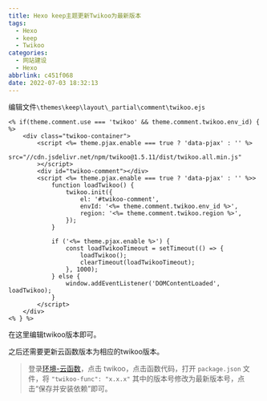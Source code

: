 ```yaml
---
title: Hexo keep主题更新Twikoo为最新版本
tags:
  - Hexo
  - keep
  - Twikoo
categories:
  - 网站建设
  - Hexo
abbrlink: c451f068
date: 2022-07-03 18:32:13
---
```


编辑文件`\themes\keep\layout\_partial\comment\twikoo.ejs` 

```ejs
<% if(theme.comment.use === 'twikoo' && theme.comment.twikoo.env_id) { %>
    <div class="twikoo-container">
        <script <%= theme.pjax.enable === true ? 'data-pjax' : '' %>
                src="//cdn.jsdelivr.net/npm/twikoo@1.5.11/dist/twikoo.all.min.js"
        ></script>
        <div id="twikoo-comment"></div>
        <script <%= theme.pjax.enable === true ? 'data-pjax' : '' %>>
            function loadTwikoo() {
                twikoo.init({
                    el: '#twikoo-comment',
                    envId: '<%= theme.comment.twikoo.env_id %>',
                    region: '<%= theme.comment.twikoo.region %>',
                });
            }

            if ('<%= theme.pjax.enable %>') {
                const loadTwikooTimeout = setTimeout(() => {
                    loadTwikoo();
                    clearTimeout(loadTwikooTimeout);
                }, 1000);
            } else {
                window.addEventListener('DOMContentLoaded', loadTwikoo);
            }
        </script>
    </div>
<% } %>
```

在这里编辑twikoo版本即可。



<!-- more -->



之后还需要更新云函数版本为相应的twikoo版本。

> 登录[环境-云函数](https://console.cloud.tencent.com/tcb/scf/index)，点击 twikoo，点击函数代码，打开 `package.json` 文件，将 `"twikoo-func": "x.x.x"` 其中的版本号修改为最新版本号，点击“保存并安装依赖”即可。

